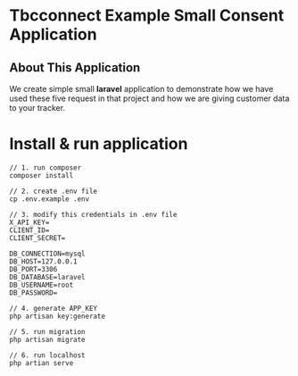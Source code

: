 # Tbcconnect Example Small Consent Application 

## About This Application

We create simple small **laravel** application to demonstrate how we have used these five request in that project and how we are giving customer data to your tracker.

# Install & run application
```
// 1. run composer
composer install

// 2. create .env file
cp .env.example .env

// 3. modify this credentials in .env file
X_API_KEY=
CLIENT_ID=
CLIENT_SECRET=

DB_CONNECTION=mysql
DB_HOST=127.0.0.1
DB_PORT=3306
DB_DATABASE=laravel
DB_USERNAME=root
DB_PASSWORD=

// 4. generate APP_KEY
php artisan key:generate

// 5. run migration
php artisan migrate

// 6. run localhost
php artian serve

```
